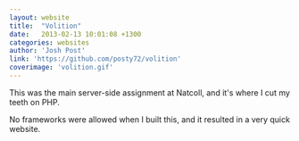 ```yaml
---
layout: website
title:  "Volition"
date:   2013-02-13 10:01:08 +1300
categories: websites
author: 'Josh Post'
link: 'https://github.com/posty72/volition'
coverimage: 'volition.gif'
---
```


This was the main server-side assignment at Natcoll, and it's where I cut my teeth on PHP.

No frameworks were allowed when I built this, and it resulted in a very quick website.